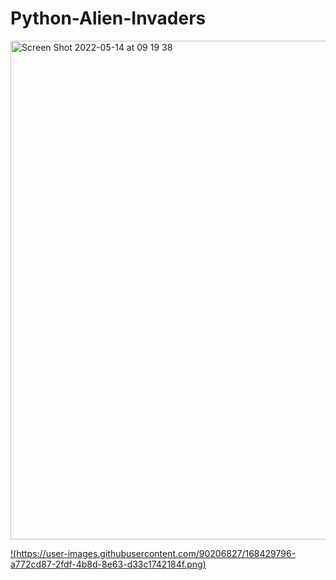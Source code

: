 # Python-Alien-Invaders

<img width="798" alt="Screen Shot 2022-05-14 at 09 19 38" src="https://user-images.githubusercontent.com/90206827/168429796-a772cd87-2fdf-4b8d-8e63-d33c1742184f.png">

[!(https://user-images.githubusercontent.com/90206827/168429796-a772cd87-2fdf-4b8d-8e63-d33c1742184f.png)](https://www.youtube.com/watch?v=VbQaFhtG4P4)
